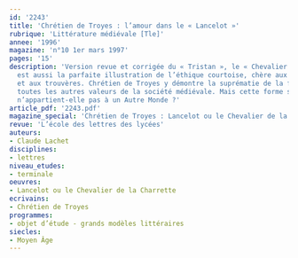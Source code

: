 ```yaml
---
id: '2243'
title: 'Chrétien de Troyes : l’amour dans le « Lancelot »'
rubrique: 'Littérature médiévale [Tle]'
annee: '1996'
magazine: 'n°10 1er mars 1997'
pages: '15'
description: 'Version revue et corrigée du « Tristan », le « Chevalier de la charrette »
  est aussi la parfaite illustration de l’éthique courtoise, chère aux troubadours
  et aux trouvères. Chrétien de Troyes y démontre la suprématie de la fine amor sur
  toutes les autres valeurs de la société médiévale. Mais cette forme suprême de l’amour
  n’appartient-elle pas à un Autre Monde ?'
article_pdf: '2243.pdf'
magazine_special: 'Chrétien de Troyes : Lancelot ou le Chevalier de la charrette'
revue: 'L’école des lettres des lycées'
auteurs:
- Claude Lachet
disciplines:
- lettres
niveau_etudes:
- terminale
oeuvres:
- Lancelot ou le Chevalier de la Charrette
ecrivains:
- Chrétien de Troyes
programmes:
- objet d’étude - grands modèles littéraires
siecles:
- Moyen Âge
---
```

